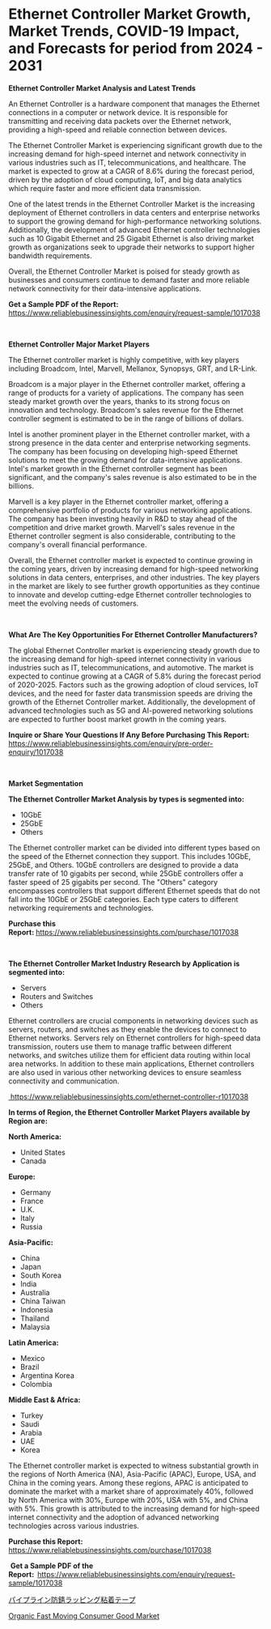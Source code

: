 <p><h1>Ethernet Controller Market Growth, Market Trends, COVID-19 Impact, and Forecasts for period from 2024 - 2031</h1></p><p><strong>Ethernet Controller Market Analysis and Latest Trends</strong></p>
<p><p>An Ethernet Controller is a hardware component that manages the Ethernet connections in a computer or network device. It is responsible for transmitting and receiving data packets over the Ethernet network, providing a high-speed and reliable connection between devices.</p><p>The Ethernet Controller Market is experiencing significant growth due to the increasing demand for high-speed internet and network connectivity in various industries such as IT, telecommunications, and healthcare. The market is expected to grow at a CAGR of 8.6% during the forecast period, driven by the adoption of cloud computing, IoT, and big data analytics which require faster and more efficient data transmission.</p><p>One of the latest trends in the Ethernet Controller Market is the increasing deployment of Ethernet controllers in data centers and enterprise networks to support the growing demand for high-performance networking solutions. Additionally, the development of advanced Ethernet controller technologies such as 10 Gigabit Ethernet and 25 Gigabit Ethernet is also driving market growth as organizations seek to upgrade their networks to support higher bandwidth requirements.</p><p>Overall, the Ethernet Controller Market is poised for steady growth as businesses and consumers continue to demand faster and more reliable network connectivity for their data-intensive applications.</p></p>
<p><strong>Get a Sample PDF of the Report:&nbsp;</strong> <a href="https://www.reliablebusinessinsights.com/enquiry/request-sample/1017038">https://www.reliablebusinessinsights.com/enquiry/request-sample/1017038</a></p>
<p>&nbsp;</p>
<p><strong>Ethernet Controller Major Market Players</strong></p>
<p><p>The Ethernet controller market is highly competitive, with key players including Broadcom, Intel, Marvell, Mellanox, Synopsys, GRT, and LR-Link. </p><p>Broadcom is a major player in the Ethernet controller market, offering a range of products for a variety of applications. The company has seen steady market growth over the years, thanks to its strong focus on innovation and technology. Broadcom's sales revenue for the Ethernet controller segment is estimated to be in the range of billions of dollars.</p><p>Intel is another prominent player in the Ethernet controller market, with a strong presence in the data center and enterprise networking segments. The company has been focusing on developing high-speed Ethernet solutions to meet the growing demand for data-intensive applications. Intel's market growth in the Ethernet controller segment has been significant, and the company's sales revenue is also estimated to be in the billions.</p><p>Marvell is a key player in the Ethernet controller market, offering a comprehensive portfolio of products for various networking applications. The company has been investing heavily in R&D to stay ahead of the competition and drive market growth. Marvell's sales revenue in the Ethernet controller segment is also considerable, contributing to the company's overall financial performance.</p><p>Overall, the Ethernet controller market is expected to continue growing in the coming years, driven by increasing demand for high-speed networking solutions in data centers, enterprises, and other industries. The key players in the market are likely to see further growth opportunities as they continue to innovate and develop cutting-edge Ethernet controller technologies to meet the evolving needs of customers.</p></p>
<p>&nbsp;</p>
<p><strong>What Are The Key Opportunities For Ethernet Controller Manufacturers?</strong></p>
<p><p>The global Ethernet Controller market is experiencing steady growth due to the increasing demand for high-speed internet connectivity in various industries such as IT, telecommunications, and automotive. The market is expected to continue growing at a CAGR of 5.8% during the forecast period of 2020-2025. Factors such as the growing adoption of cloud services, IoT devices, and the need for faster data transmission speeds are driving the growth of the Ethernet Controller market. Additionally, the development of advanced technologies such as 5G and AI-powered networking solutions are expected to further boost market growth in the coming years.</p></p>
<p><strong>Inquire or Share Your Questions If Any Before Purchasing This Report:</strong> <a href="https://www.reliablebusinessinsights.com/enquiry/pre-order-enquiry/1017038">https://www.reliablebusinessinsights.com/enquiry/pre-order-enquiry/1017038</a></p>
<p>&nbsp;</p>
<p><strong>Market Segmentation</strong></p>
<p><strong>The Ethernet Controller Market Analysis by types is segmented into:</strong></p>
<p><ul><li>10GbE</li><li>25GbE</li><li>Others</li></ul></p>
<p><p>The Ethernet controller market can be divided into different types based on the speed of the Ethernet connection they support. This includes 10GbE, 25GbE, and Others. 10GbE controllers are designed to provide a data transfer rate of 10 gigabits per second, while 25GbE controllers offer a faster speed of 25 gigabits per second. The "Others" category encompasses controllers that support different Ethernet speeds that do not fall into the 10GbE or 25GbE categories. Each type caters to different networking requirements and technologies.</p></p>
<p><strong>Purchase this Report:&nbsp;</strong><a href="https://www.reliablebusinessinsights.com/purchase/1017038">https://www.reliablebusinessinsights.com/purchase/1017038</a></p>
<p>&nbsp;</p>
<p><strong>The Ethernet Controller Market Industry Research by Application is segmented into:</strong></p>
<p><ul><li>Servers</li><li>Routers and Switches</li><li>Others</li></ul></p>
<p><p>Ethernet controllers are crucial components in networking devices such as servers, routers, and switches as they enable the devices to connect to Ethernet networks. Servers rely on Ethernet controllers for high-speed data transmission, routers use them to manage traffic between different networks, and switches utilize them for efficient data routing within local area networks. In addition to these main applications, Ethernet controllers are also used in various other networking devices to ensure seamless connectivity and communication.</p></p>
<p><a href="https://www.reliablebusinessinsights.com/ethernet-controller-r1017038">&nbsp;https://www.reliablebusinessinsights.com/ethernet-controller-r1017038</a></p>
<p><strong>In terms of Region, the Ethernet Controller Market Players available by Region are:</strong></p>
<p>
    <p> <strong> North America: </strong>
        <ul>
            <li>United States</li>
            <li>Canada</li>
        </ul>
        </p> 
    <p> <strong> Europe: </strong>
        <ul>
            <li>Germany</li>
            <li>France</li>
            <li>U.K.</li>
            <li>Italy</li>
            <li>Russia</li>
        </ul>
        </p> 
    <p> <strong> Asia-Pacific: </strong>
        <ul>
            <li>China</li>
            <li>Japan</li>
            <li>South Korea</li>
            <li>India</li>
            <li>Australia</li>
            <li>China Taiwan</li>
            <li>Indonesia</li>
            <li>Thailand</li>
            <li>Malaysia</li>
        </ul>
        </p> 
    <p> <strong> Latin America: </strong>
        <ul>
            <li>Mexico</li>
            <li>Brazil</li>
            <li>Argentina Korea</li>
            <li>Colombia</li>
        </ul>
        </p> 
    <p> <strong> Middle East & Africa: </strong>
        <ul>
            <li>Turkey</li>
            <li>Saudi</li>
            <li>Arabia</li>
            <li>UAE</li>
            <li>Korea</li>
        </ul>
    </p>
    </p>
<p><p>The Ethernet controller market is expected to witness substantial growth in the regions of North America (NA), Asia-Pacific (APAC), Europe, USA, and China in the coming years. Among these regions, APAC is anticipated to dominate the market with a market share of approximately 40%, followed by North America with 30%, Europe with 20%, USA with 5%, and China with 5%. This growth is attributed to the increasing demand for high-speed internet connectivity and the adoption of advanced networking technologies across various industries.</p></p>
<p><strong>Purchase this Report: </strong><a href="https://www.reliablebusinessinsights.com/purchase/1017038">https://www.reliablebusinessinsights.com/purchase/1017038</a></p>
<p>&nbsp;<strong>Get a Sample PDF of the Report:&nbsp;&nbsp;</strong><a href="https://www.reliablebusinessinsights.com/enquiry/request-sample/1017038">https://www.reliablebusinessinsights.com/enquiry/request-sample/1017038</a></p>
<p><strong></strong></p>
<p><p><a href="https://medium.com/@mad.jake/2024%E5%B9%B4%E3%81%8B%E3%82%892031%E5%B9%B4%E3%81%BE%E3%81%A7%E3%81%AE%E6%9C%9F%E9%96%93%E3%81%AB%E3%81%8A%E3%81%91%E3%82%8B%E3%82%B0%E3%83%AD%E3%83%BC%E3%83%90%E3%83%AB%E3%83%91%E3%82%A4%E3%83%97%E3%83%A9%E3%82%A4%E3%83%B3%E9%98%B2%E9%A3%9F%E3%83%A9%E3%83%83%E3%83%94%E3%83%B3%E3%82%B0%E7%B2%98%E7%9D%80%E3%83%86%E3%83%BC%E3%83%97%E5%B8%82%E5%A0%B4%E3%81%AE%E6%A9%9F%E4%BC%9A%E3%81%A8%E4%BA%88%E6%B8%AC-a1dcb5304ec9">パイプライン防錆ラッピング粘着テープ</a></p><p><a href="https://github.com/myacatherineblakecaczo9vcsw/Market-Research-Report-List-3/blob/main/organic-fast-moving-consumer-good-market.md">Organic Fast Moving Consumer Good Market</a></p></p>